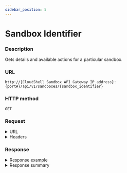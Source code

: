 ```yaml
---
sidebar_position: 5
---
```


# Sandbox Identifier

### Description

Gets details and available actions for a particular sandbox.

### URL

`http://{CloudShell Sandbox API Gateway IP address}:{port#}/api/v1/sandboxes/{sandbox_identifier}`

### HTTP method

`GET`

### Request

<details>
<summary>URL</summary>

:::note
You can get the sandbox ID from the [sandboxes](https://help.quali.com/Online%20Help/0.0/Portal/Content/API/RefGuides/Sndbx-REST-API/REST-API-V1-Ref-Guide.htm?tocpath=CloudShell%20API%20Guide%7CCloudShell%20Sandbox%20API%7C_____2#sandboxe) method, [blueprint start](https://help.quali.com/Online%20Help/0.0/Portal/Content/API/RefGuides/Sndbx-REST-API/REST-API-V1-Ref-Guide.htm?tocpath=CloudShell%20API%20Guide%7CCloudShell%20Sandbox%20API%7C_____2#blueprin2) method, and from the sandbox ID segment in the CloudShell Portal URL.
:::

| Parameter | Description/Comments |
| --- | --- |
| `sandbox_identifier` | 
The id of the sandbox (`string`). |

</details>

<details>
<summary>Headers</summary>

Example header format for the `sandbox identifier` method:

`Authorization: Basic <authorization token returned from the login method>`

`Content-Type: application/json`

</details>

### Response

<details>
<summary>Response example</summary>

The `sandbox identifier` method returns details about a particular sandbox (as opposed to multiple ones). The output includes details about the sandbox ID and the actions that can be performed on the sandbox:

```javascript
{
   "name":"Test Blprnt 2",
   "id":"994bd534-740a-45f5-851f-ff452f2a17a2",
   "state":"Ready",
   "setup_stage":"Provisioning""type":"Sandbox",
   "components":[
      {
         "name":"MySwitch",
         "type":"Resource",
         "component_type":"Generic Switch Model",
         "description":"",
         "attributes":[
            {
               "type":"string",
               "name":"vendor",
               "value":" """
            }
         ],
         "connection_interfaces":[
            {
               "name":"Telnet",
               "url":""
            }
         ],
      }
   ],
   "apps":[
      {
         "name":"MyApp",
         "type":"Application",
         "description":""
      }
   ],
   ]"permitted_users":[
      {
         "john.s",
         "emily.b",
         "lucas.w"
      }
   ]"_links":{
      "self":{
         "href":"/sandboxes/994bd534-740a-45f5-851f-ff452f2a17a2",
         "method":"GET",
         "name":"get a sandbox' details",
         "templated":true
      },
      "stop":{
         "href":"/sandboxes/994bd534-740a-45f5-851f-ff452f2a17a2/stop",
         "method":"POST",
         "name":"stop a sandbox",
         "templated":true
      },
      "all":{
         "href":"/sandboxes",
         "method":"GET",
         "name":"get all sandboxes"

   }
}
```

</details>

<details>
<summary>Response summary</summary>

The response output properties of the `sandbox identifier` method are described in the following table.

| Property | Sub Property | Description/Comments |
| --- | --- | --- |
| `name` |   | The name of the sandbox. `(string)` |
| `id` |   | The ID of the sandbox. `(string)` |
| `blueprint_id` |   | The ID of the blueprint on which the sandbox is based. |
| `description` |   | A description of the sandbox `(string)` |
| `start_time` |   | The time when the sandbox started `(string)` |
| `end_time` |   | the time when the sandbox ended or is expected to end `(string)` |
| `state` |   | The current state of the sandbox. Possible values: Pending, Setup, Ready, Teardown, Error, Ended. `(string)` |
| `setup_stage` |   | (If the sandbox includes orchestration scripts) The current setup stage of the sandbox. Possible values: Provisioning, Connectivity, Configuration, Ended, None. `(string)` |
| `type` |   | The sandbox type ("Sandbox"). `(string)` |
| `components` |   | The resource model of the sandbox. `(array)` |
|   | `name` | The name of the component. `(string)` |
|   | `type` | The component ("resource", "application", or "service"). `(string)` |
|   | `component_type` | The resource model. `(string)` |
|   | `description` | A short description of the resource. |
|   | `attributes` | The attributes of the resource model. `(array)` |
|   | `type` | The attribute type. `(string)` |
|   | `name` | The attribute name. `(string)` |
|   | `value` | The attribute value. `(string)` |
|   | `connection_interfaces` | The connection interfaces of the resource. `(array)` |
|   | `name` | The name of the connection interface. `(string)` |
|   | `url` | The URL of the connection interface of the resource. `(string)` |
| `apps` |   | The Apps of the sandbox. `(string)` |
|   | `type` | The App type ("Application"). `(string)` |
|   | `name` | The name of the App (for example, App1). `(string)` |
|   | `description` | A short description of the App. `(string)` |
| `permitted_users` |   | Sandbox's permitted users list. Specify as a comma-separated list of the CloudShell user names. |
| `_links` |   | The actions that can be performed on the sandbox in the user's domain: |
|   | `self` | Provides a link to get the details for the sandbox via a `GET` request. |
|   | `stop` | Provides a link to stop the sandbox via a `POST` request. |
|   | `all` | Provides a link to get all available sandboxes according to the user's domain, via a `GET` request. |
|   | `blueprint` | Provides a link to get the details of the sandbox's blueprint via a `GET` request. |

</details>